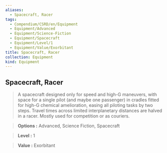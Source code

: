 ```yaml
---
aliases:
  - Spacecraft, Racer
tags:
  - Compendium/CSRD/en/Equipment
  - Equipment/Advanced
  - Equipment/Science-Fiction
  - Equipment/Spacecraft
  - Equipment/Level/1
  - Equipment/Value/Exorbitant
title: Spacecraft, Racer
collection: Equipment
kind: Equipment
---
```

## Spacecraft, Racer    
    
>A spacecraft designed only for speed and high-G maneuvers, with space for a single pilot (and maybe one passenger) in cradles fitted for high-G chemical amelioration, easing all piloting tasks by two steps. Travel times across limited interplanetary distances are halved in a racer. Mostly used for competition or as couriers.    
> **Options :** Advanced, Science Fiction, Spacecraft    
> **Level :** 1    
> **Value :** Exorbitant
